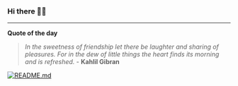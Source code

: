 ### Hi there 👋🏻


---

**Quote of the day**

> *In the sweetness of friendship let there be laughter and sharing of pleasures. For in the dew of little things the heart finds its morning and is refreshed.* - **Kahlil Gibran** 

[![README.md](https://github.com/marcolovazzano/marcolovazzano/actions/workflows/readme.yml/badge.svg?branch=main)](https://github.com/marcolovazzano/marcolovazzano/actions/workflows/readme.yml)
